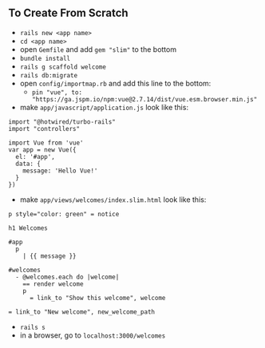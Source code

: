 ## To Create From Scratch
- `rails new <app name>`
- `cd <app name>`
- open `Gemfile` and add `gem "slim"` to the bottom
- `bundle install`
- `rails g scaffold welcome`
- `rails db:migrate`
- open `config/importmap.rb` and add this line to the bottom:
  - `pin "vue", to: "https://ga.jspm.io/npm:vue@2.7.14/dist/vue.esm.browser.min.js"`
- make `app/javascript/application.js` look like this:
```
import "@hotwired/turbo-rails"
import "controllers"

import Vue from 'vue'
var app = new Vue({
  el: '#app',
  data: {
    message: 'Hello Vue!'
  }
})
```
- make `app/views/welcomes/index.slim.html` look like this:
```
p style="color: green" = notice

h1 Welcomes

#app
  p
    | {{ message }}

#welcomes
  - @welcomes.each do |welcome|
    == render welcome
    p
      = link_to "Show this welcome", welcome

= link_to "New welcome", new_welcome_path

```
- `rails s`
- in a browser, go to `localhost:3000/welcomes`